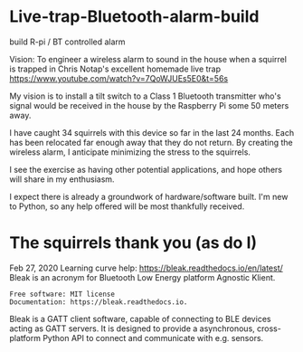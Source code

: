 # Live-trap-Bluetooth-alarm-build
build R-pi / BT controlled alarm 

Vision: To engineer a wireless alarm to sound in the house when a squirrel is trapped in Chris Notap's excellent homemade live trap https://www.youtube.com/watch?v=7QoWJUEs5E0&t=56s

My vision is to install a tilt switch to a Class 1 Bluetooth transmitter who's signal would be received in the house by the Raspberry Pi some 50 meters away.

I have caught 34 squirrels with this device so far in the last 24 months. Each has been relocated far enough away that they do not return. By creating the wireless alarm, I anticipate minimizing the stress to the squirrels.

I see the exercise as having other potential applications, and hope others will share in my enthusiasm.

I expect there is already a groundwork of hardware/software built. I'm new to Python, so any help offered will be most thankfully received.

The squirrels thank you (as do I)
===================================
Feb 27, 2020
Learning curve help:
https://bleak.readthedocs.io/en/latest/
Bleak is an acronym for Bluetooth Low Energy platform Agnostic Klient.

    Free software: MIT license
    Documentation: https://bleak.readthedocs.io.

Bleak is a GATT client software, capable of connecting to BLE devices acting as GATT servers. It is designed to provide a asynchronous, cross-platform Python API to connect and communicate with e.g. sensors.
#####





